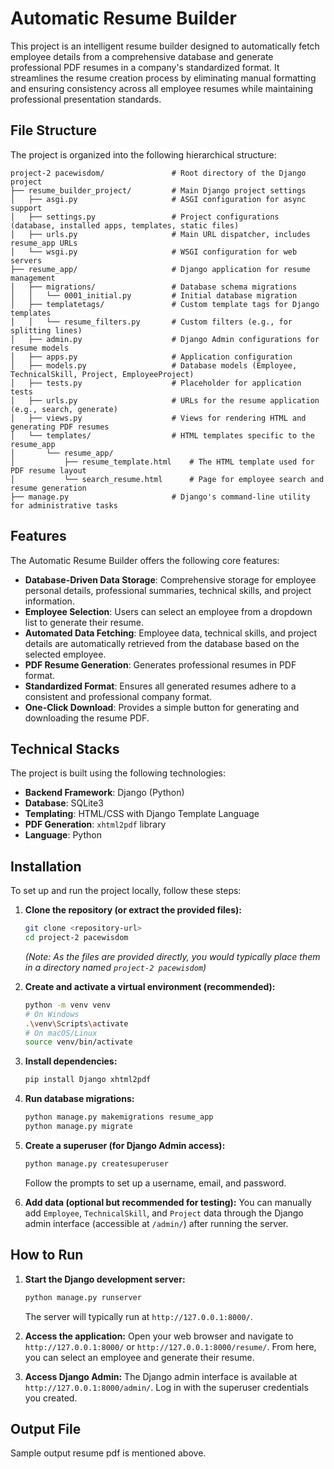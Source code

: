 # Automatic Resume Builder

This project is an intelligent resume builder designed to automatically fetch employee details from a comprehensive database and generate professional PDF resumes in a company's standardized format. It streamlines the resume creation process by eliminating manual formatting and ensuring consistency across all employee resumes while maintaining professional presentation standards.

## File Structure

The project is organized into the following hierarchical structure:

```
project-2 pacewisdom/               # Root directory of the Django project
├── resume_builder_project/         # Main Django project settings
│   ├── asgi.py                     # ASGI configuration for async support
│   ├── settings.py                 # Project configurations (database, installed apps, templates, static files)
│   ├── urls.py                     # Main URL dispatcher, includes resume_app URLs
│   └── wsgi.py                     # WSGI configuration for web servers
├── resume_app/                     # Django application for resume management
│   ├── migrations/                 # Database schema migrations
│   │   └── 0001_initial.py         # Initial database migration
│   ├── templatetags/               # Custom template tags for Django templates
│   │   └── resume_filters.py       # Custom filters (e.g., for splitting lines)
│   ├── admin.py                    # Django Admin configurations for resume models
│   ├── apps.py                     # Application configuration
│   ├── models.py                   # Database models (Employee, TechnicalSkill, Project, EmployeeProject)
│   ├── tests.py                    # Placeholder for application tests
│   ├── urls.py                     # URLs for the resume application (e.g., search, generate)
│   ├── views.py                    # Views for rendering HTML and generating PDF resumes
│   └── templates/                  # HTML templates specific to the resume_app
│       └── resume_app/
│           ├── resume_template.html    # The HTML template used for PDF resume layout
│           └── search_resume.html      # Page for employee search and resume generation
├── manage.py                       # Django's command-line utility for administrative tasks
```

## Features

The Automatic Resume Builder offers the following core features:

  * **Database-Driven Data Storage**: Comprehensive storage for employee personal details, professional summaries, technical skills, and project information.
  * **Employee Selection**: Users can select an employee from a dropdown list to generate their resume.
  * **Automated Data Fetching**: Employee data, technical skills, and project details are automatically retrieved from the database based on the selected employee.
  * **PDF Resume Generation**: Generates professional resumes in PDF format.
  * **Standardized Format**: Ensures all generated resumes adhere to a consistent and professional company format.
  * **One-Click Download**: Provides a simple button for generating and downloading the resume PDF.

## Technical Stacks

The project is built using the following technologies:

  * **Backend Framework**: Django (Python)
  * **Database**: SQLite3
  * **Templating**: HTML/CSS with Django Template Language
  * **PDF Generation**: `xhtml2pdf` library
  * **Language**: Python

## Installation

To set up and run the project locally, follow these steps:

1.  **Clone the repository (or extract the provided files):**

    ```bash
    git clone <repository-url>
    cd project-2 pacewisdom
    ```

    *(Note: As the files are provided directly, you would typically place them in a directory named `project-2 pacewisdom`)*

2.  **Create and activate a virtual environment (recommended):**

    ```bash
    python -m venv venv
    # On Windows
    .\venv\Scripts\activate
    # On macOS/Linux
    source venv/bin/activate
    ```

3.  **Install dependencies:**

    ```bash
    pip install Django xhtml2pdf
    ```

4.  **Run database migrations:**

    ```bash
    python manage.py makemigrations resume_app
    python manage.py migrate
    ```

5.  **Create a superuser (for Django Admin access):**

    ```bash
    python manage.py createsuperuser
    ```

    Follow the prompts to set up a username, email, and password.

6.  **Add data (optional but recommended for testing):**
    You can manually add `Employee`, `TechnicalSkill`, and `Project` data through the Django admin interface (accessible at `/admin/`) after running the server.

## How to Run

1.  **Start the Django development server:**

    ```bash
    python manage.py runserver
    ```

    The server will typically run at `http://127.0.0.1:8000/`.

2.  **Access the application:**
    Open your web browser and navigate to `http://127.0.0.1:8000/` or `http://127.0.0.1:8000/resume/`.
    From here, you can select an employee and generate their resume.

3.  **Access Django Admin:**
    The Django admin interface is available at `http://127.0.0.1:8000/admin/`. Log in with the superuser credentials you created.

## Output File
   Sample output resume pdf is mentioned above. 
